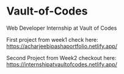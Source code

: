 # Vault-of-Codes
Web Developer Internship at Vault of Codes

First project from week1 check here:
https://acharjeebipashaportfolio.netlify.app/

Second Project from Week2 checkout here:
https://internshipatvaultofcodes.netlify.app/
